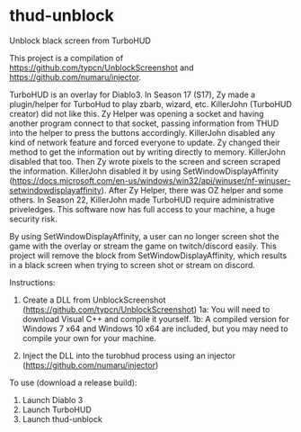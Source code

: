 # thud-unblock
Unblock black screen from TurboHUD

This project is a compilation of https://github.com/typcn/UnblockScreenshot and https://github.com/numaru/injector.

TurboHUD is an overlay for Diablo3. In Season 17 (S17), Zy made a plugin/helper for TurboHud to play zbarb, wizard, etc. 
KillerJohn (TurboHUD creator) did not like this. Zy Helper was opening a socket and having another program connect to that socket,
passing information from THUD into the helper to press the buttons accordingly. KillerJohn disabled any kind of network feature and
forced everyone to update. Zy changed their method to get the information out by writing directly to memory. KillerJohn disabled that too.
Then Zy wrote pixels to the screen and screen scraped the information. KillerJohn disabled it by using SetWindowDisplayAffinity 
(https://docs.microsoft.com/en-us/windows/win32/api/winuser/nf-winuser-setwindowdisplayaffinity). After Zy Helper, there was OZ helper and
some others. In Season 22, KillerJohn made TurboHUD require administrative priveledges. This software now has full access to your machine, 
a huge security risk. 

By using SetWindowDisplayAffinity, a user can no longer screen shot the game with the overlay or stream the game on twitch/discord easily.
This project will remove the block from SetWindowDisplayAffinity, which results in a black screen when trying to screen shot or
stream on discord.

Instructions:

1. Create a DLL from UnblockScreenshot (https://github.com/typcn/UnblockScreenshot)
1a: You will need to download Visual C++ and compile it yourself.
1b: A compiled version for Windows 7 x64 and Windows 10 x64 are included, but you may need to compile your own for your machine.

2. Inject the DLL into the turobhud process using an injector (https://github.com/numaru/injector)

To use (download a release build):

1. Launch Diablo 3
2. Launch TurboHUD
3. Launch thud-unblock
